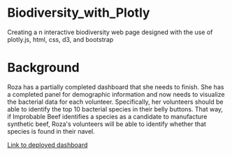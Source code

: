 # Biodiversity_with_Plotly
Creating a n interactive biodiversity web page designed with the use of plotly.js, html, css, d3, and bootstrap


# Background
Roza has a partially completed dashboard that she needs to finish. She has a completed panel for demographic information and now needs to visualize the bacterial data for each volunteer. Specifically, her volunteers should be able to identify the top 10 bacterial species in their belly buttons. That way, if Improbable Beef identifies a species as a candidate to manufacture synthetic beef, Roza's volunteers will be able to identify whether that species is found in their navel.


[Link to deployed dashboard](https://nikinoel.github.io/Biodiversity_with_Plotly/)